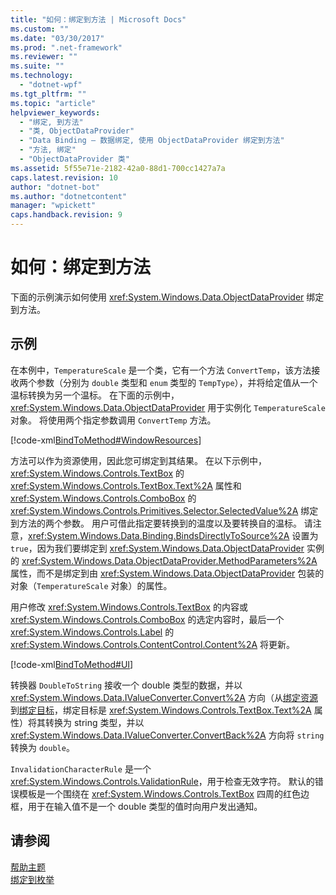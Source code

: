 ```yaml
---
title: "如何：绑定到方法 | Microsoft Docs"
ms.custom: ""
ms.date: "03/30/2017"
ms.prod: ".net-framework"
ms.reviewer: ""
ms.suite: ""
ms.technology: 
  - "dotnet-wpf"
ms.tgt_pltfrm: ""
ms.topic: "article"
helpviewer_keywords: 
  - "绑定, 到方法"
  - "类, ObjectDataProvider"
  - "Data Binding — 数据绑定, 使用 ObjectDataProvider 绑定到方法"
  - "方法, 绑定"
  - "ObjectDataProvider 类"
ms.assetid: 5f55e71e-2182-42a0-88d1-700cc1427a7a
caps.latest.revision: 10
author: "dotnet-bot"
ms.author: "dotnetcontent"
manager: "wpickett"
caps.handback.revision: 9
---
```

# 如何：绑定到方法
下面的示例演示如何使用 <xref:System.Windows.Data.ObjectDataProvider> 绑定到方法。  
  
## 示例  
 在本例中，`TemperatureScale` 是一个类，它有一个方法 `ConvertTemp`，该方法接收两个参数（分别为 `double` 类型和 `enum` 类型的 `TempType`），并将给定值从一个温标转换为另一个温标。  在下面的示例中，<xref:System.Windows.Data.ObjectDataProvider> 用于实例化 `TemperatureScale` 对象。  将使用两个指定参数调用 `ConvertTemp` 方法。  
  
 [!code-xml[BindToMethod#WindowResources](../../../../samples/snippets/csharp/VS_Snippets_Wpf/BindToMethod/CS/Window1.xaml#windowresources)]  
  
 方法可以作为资源使用，因此您可绑定到其结果。  在以下示例中，<xref:System.Windows.Controls.TextBox> 的 <xref:System.Windows.Controls.TextBox.Text%2A> 属性和 <xref:System.Windows.Controls.ComboBox> 的 <xref:System.Windows.Controls.Primitives.Selector.SelectedValue%2A> 绑定到方法的两个参数。  用户可借此指定要转换到的温度以及要转换自的温标。  请注意，<xref:System.Windows.Data.Binding.BindsDirectlyToSource%2A> 设置为 `true`，因为我们要绑定到 <xref:System.Windows.Data.ObjectDataProvider> 实例的 <xref:System.Windows.Data.ObjectDataProvider.MethodParameters%2A> 属性，而不是绑定到由 <xref:System.Windows.Data.ObjectDataProvider> 包装的对象（`TemperatureScale` 对象）的属性。  
  
 用户修改 <xref:System.Windows.Controls.TextBox> 的内容或 <xref:System.Windows.Controls.ComboBox> 的选定内容时，最后一个 <xref:System.Windows.Controls.Label> 的 <xref:System.Windows.Controls.ContentControl.Content%2A> 将更新。  
  
 [!code-xml[BindToMethod#UI](../../../../samples/snippets/csharp/VS_Snippets_Wpf/BindToMethod/CS/Window1.xaml#ui)]  
  
 转换器 `DoubleToString` 接收一个 double 类型的数据，并以 <xref:System.Windows.Data.IValueConverter.Convert%2A> 方向（从[绑定资源](GTMT)到[绑定目标](GTMT)，绑定目标是 <xref:System.Windows.Controls.TextBox.Text%2A> 属性）将其转换为 string 类型，并以 <xref:System.Windows.Data.IValueConverter.ConvertBack%2A> 方向将 `string` 转换为 `double`。  
  
 `InvalidationCharacterRule` 是一个 <xref:System.Windows.Controls.ValidationRule>，用于检查无效字符。  默认的错误模板是一个围绕在 <xref:System.Windows.Controls.TextBox> 四周的红色边框，用于在输入值不是一个 double 类型的值时向用户发出通知。  
  
## 请参阅  
 [帮助主题](../../../../docs/framework/wpf/data/data-binding-how-to-topics.md)   
 [绑定到枚举](../../../../docs/framework/wpf/data/how-to-bind-to-an-enumeration.md)